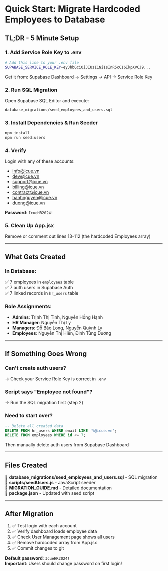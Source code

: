 # Quick Start: Migrate Hardcoded Employees to Database

## TL;DR - 5 Minute Setup

### 1. Add Service Role Key to .env
```bash
# Add this line to your .env file
SUPABASE_SERVICE_ROLE_KEY=eyJhbGciOiJIUzI1NiIsInR5cCI6IkpXVCJ9...
```
Get it from: Supabase Dashboard → Settings → API → Service Role Key

### 2. Run SQL Migration
Open Supabase SQL Editor and execute:
```bash
database_migrations/seed_employees_and_users.sql
```

### 3. Install Dependencies & Run Seeder
```bash
npm install
npm run seed:users
```

### 4. Verify
Login with any of these accounts:
- info@icue.vn
- dev@icue.vn
- support@icue.vn
- billing@icue.vn
- contract@icue.vn
- hanhnguyen@icue.vn
- duong@icue.vn

**Password**: `IcueHR2024!`

### 5. Clean Up App.jsx
Remove or comment out lines 13-112 (the hardcoded Employees array)

---

## What Gets Created

### In Database:
✅ 7 employees in `employees` table  
✅ 7 auth users in Supabase Auth  
✅ 7 linked records in `hr_users` table  

### Role Assignments:
- **Admins**: Trịnh Thị Tình, Nguyễn Hồng Hạnh
- **HR Manager**: Nguyễn Thị Ly
- **Managers**: Đỗ Bảo Long, Nguyễn Quỳnh Ly
- **Employees**: Nguyễn Thị Hiến, Đinh Tùng Dương

---

## If Something Goes Wrong

### Can't create auth users?
→ Check your Service Role Key is correct in `.env`

### Script says "Employee not found"?
→ Run the SQL migration first (step 2)

### Need to start over?
```sql
-- Delete all created data
DELETE FROM hr_users WHERE email LIKE '%@icue.vn';
DELETE FROM employees WHERE id <= 7;
```
Then manually delete auth users from Supabase Dashboard

---

## Files Created

📄 **database_migrations/seed_employees_and_users.sql** - SQL migration  
📄 **scripts/seedUsers.js** - JavaScript seeder  
📄 **MIGRATION_GUIDE.md** - Detailed documentation  
📄 **package.json** - Updated with seed script  

---

## After Migration

1. ✅ Test login with each account
2. ✅ Verify dashboard loads employee data
3. ✅ Check User Management page shows all users
4. ✅ Remove hardcoded array from App.jsx
5. ✅ Commit changes to git

**Default password**: `IcueHR2024!`  
**Important**: Users should change password on first login!
